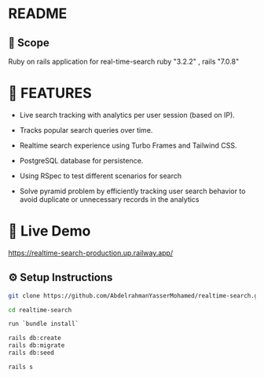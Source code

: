 # README
## 📌 Scope
Ruby on rails application for real-time-search ruby "3.2.2" , rails "7.0.8"


# 📝 FEATURES 
  
 - Live search tracking with analytics per user session (based on IP).
  
 - Tracks popular search queries over time.
  
 - Realtime search experience using Turbo Frames and Tailwind CSS.
 
 - PostgreSQL database for persistence.

 - Using RSpec to test different scenarios for search

 - Solve pyramid problem by efficiently tracking user search behavior to avoid duplicate or unnecessary records in the analytics

 # 🚀 Live Demo
 https://realtime-search-production.up.railway.app/

 ## ⚙️ Setup Instructions
```bash
git clone https://github.com/AbdelrahmanYasserMohamed/realtime-search.git

cd realtime-search

run `bundle install`

rails db:create 
rails db:migrate
rails db:seed

rails s
```

  
